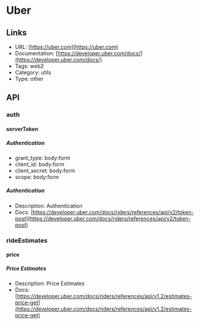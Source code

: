 # Uber

## Links

* URL: [https://uber.com](https://uber.com)
* Documentation: [https://developer.uber.com/docs/](https://developer.uber.com/docs/)
* Tags: web2
* Category: utils
* Type: other

## API

### auth

#### serverToken

##### Authentication

* grant_type: body:form
* client_id: body:form
* client_secret: body:form
* scope: body:form

##### Authentication

* Description: Authentication
* Docs: [https://developer.uber.com/docs/riders/references/api/v2/token-post](https://developer.uber.com/docs/riders/references/api/v2/token-post)

### rideEstimates

#### price

##### Price Estimates

* Description: Price Estimates
* Docs: [https://developer.uber.com/docs/riders/references/api/v1.2/estimates-price-get](https://developer.uber.com/docs/riders/references/api/v1.2/estimates-price-get)
